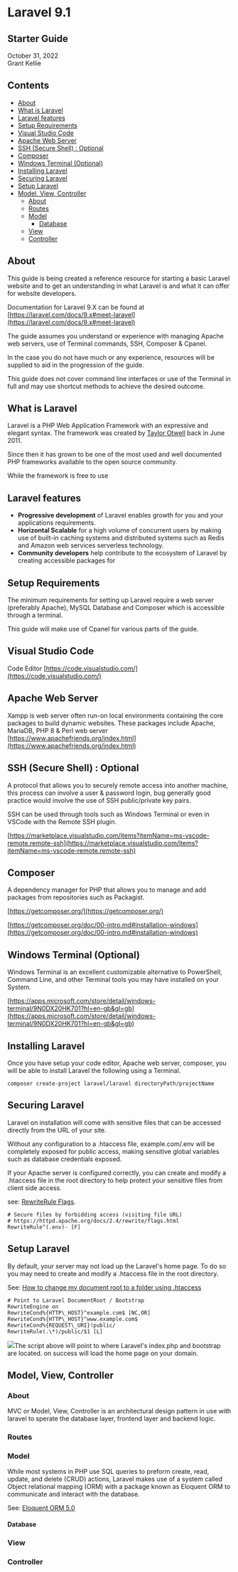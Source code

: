# **Laravel 9.1**
## **Starter Guide**

October 31, 2022  
Grant Kellie

## Contents
- [About](#about)
- [What is Laravel](#what-is-laravel)
- [Laravel features](#laravel-features)
- [Setup Requirements](#setup-requirements)
- [Visual Studio Code](#visual-studio-code)
- [Apache Web Server](#apache-web-server)
- [SSH (Secure Shell) : Optional](#ssh--secure-shell----optional)
- [Composer](#composer)
- [Windows Terminal (Optional)](#windows-terminal--optional-)
- [Installing Laravel](#installing-laravel)
- [Securing Laravel](#securing-laravel)
- [Setup Laravel](#setup-laravel)
- [Model, View, Controller](#model--view--controller)
  * [About](#about-1)
  * [Routes](#routes)
  * [Model](#model)
    + [Database](#database)
  * [View](#view)
  * [Controller](#controller)

## About

This guide is being created a reference resource for starting a basic Laravel website and to get an understanding in what Laravel is and what it can offer for website developers.

Documentation for Laravel 9.X can be found at [https://laravel.com/docs/9.x#meet-laravel](https://laravel.com/docs/9.x#meet-laravel)

The guide assumes you understand or experience with managing Apache web servers, use of Terminal commands, SSH, Composer & Cpanel.

In the case you do not have much or any experience, resources will be supplied to aid in the progression of the guide.

This guide does not cover command line interfaces or use of the Terminal in full and may use shortcut methods to achieve the desired outcome.

## What is Laravel

Laravel is a PHP Web Application Framework with an expressive and elegant syntax.
 The framework was created by [Taylor Otwell](https://github.com/sponsors/taylorotwell?frequency=recurring) back in June 2011.

 Since then it has grown to be one of the most used and well documented PHP frameworks available to the open source community.

 While the framework is free to use

## Laravel features

- **Progressive development** of Laravel enables growth for you and your applications requirements.
- **Horizontal Scalable** for a high volume of concurrent users by making use of built-in caching systems and distributed systems such as Redis and Amazon web services serverless technology.
- **Community developers** help contribute to the ecosystem of Laravel by creating accessible packages for

## Setup Requirements

The minimum requirements for setting up Laravel require a web server (preferably Apache), MySQL Database and Composer which is accessible through a terminal.

 This guide will make use of Cpanel for various parts of the guide.

## Visual Studio Code

Code Editor
[https://code.visualstudio.com/](https://code.visualstudio.com/)

## Apache Web Server

Xampp is web server often run-on local environments containing the core packages to build dynamic websites.
These packages include Apache, MariaDB, PHP 8 & Perl web server
[https://www.apachefriends.org/index.html](https://www.apachefriends.org/index.html)

## SSH (Secure Shell) : Optional

A protocol that allows you to securely remote access into another machine, this process can involve a user & password login, bug generally good practice would involve the use of SSH public/private key pairs.

SSH can be used through tools such as Windows Terminal or even in VSCode with the Remote SSH plugin.

[https://marketplace.visualstudio.com/items?itemName=ms-vscode-remote.remote-ssh](https://marketplace.visualstudio.com/items?itemName=ms-vscode-remote.remote-ssh)

## Composer

A dependency manager for PHP that allows you to manage and add packages from repositories such as Packagist.

[https://getcomposer.org/](https://getcomposer.org/)

[https://getcomposer.org/doc/00-intro.md#installation-windows](https://getcomposer.org/doc/00-intro.md#installation-windows)

## Windows Terminal (Optional)

Windows Terminal is an excellent customizable alternative to PowerShell, Command Line, and other Terminal tools you may have installed on your System.

[https://apps.microsoft.com/store/detail/windows-terminal/9N0DX20HK701?hl=en-gb&gl=gb](https://apps.microsoft.com/store/detail/windows-terminal/9N0DX20HK701?hl=en-gb&gl=gb)

## Installing Laravel

Once you have setup your code editor, Apache web server, composer, you will be able to install Laravel the following using a Terminal.

```terminal
composer create-project laravel/laravel directoryPath/projectName
```

## Securing Laravel

Laravel on installation will come with sensitive files that can be accessed directly from the URL of your site.

Without any configuration to a .htaccess file, example.com/.env will be completely exposed for public access, making sensitive global variables such as database credentials exposed.

If your Apache server is configured correctly, you can create and modify a .htaccess file in the root directory to help protect your sensitive files from client side access.

see: [RewriteRule Flags](https://httpd.apache.org/docs/2.4/rewrite/flags.html#:~:text=from%20external%20redirects.-,F%7Cforbidden,being%20downloaded%20from%20your%20server).

```
# Secure files by forbidding access (visiting file URL)
# https://httpd.apache.org/docs/2.4/rewrite/flags.html
RewriteRule^(.env)- [F]
```

## Setup Laravel

By default, your server may not load up the Laravel's home page.
To do so you may need to create and modify a .htaccess file in the root directory.

See: [How to change my document root to a folder using .htaccess](https://www.ecenica.com/support/answer/how-to-change-my-document-root-to-a-folder-using-htaccess/)


```terminal
# Point to Laravel DocumentRoot / Bootstrap
RewriteEngine on
RewriteCond%{HTTP\_HOST}^example.com$ [NC,OR]
RewriteCond%{HTTP\_HOST}^www.example.com$
RewriteCond%{REQUEST\_URI}!public/
RewriteRule(.\*)/public/$1 [L]
```

![](RackMultipart20230204-1-uv3f50_html_a2e605826ea7dd6a.png)The script above will point to where Laravel's index.php and bootstrap are located.
 on success will load the home page on your domain.

## Model, View, Controller

### About

MVC or Model, View, Controller is an architectural design pattern in use with laravel to sperate the database layer, frontend layer and backend logic.

### Routes

### Model

While most systems in PHP use SQL queries to preform create, read, update, and delete (CRUD) actions, Laravel makes use of a system called Object relational mapping (ORM) with a package known as Eloquent ORM to communicate and interact with the database.

See: [Eloquent ORM 5.0](https://laravel.com/docs/5.0/eloquent)

#### Database

### View

### Controller
